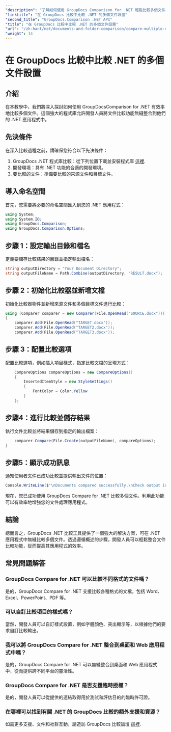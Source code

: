 ```yaml
---
"description": "了解如何使用 GroupDocs Comparison for .NET 輕鬆比較多個文件。按照我們的逐步指南，實現無縫文件處理。"
"linktitle": "在 GroupDocs 比較中比較 .NET 的多個文件設置"
"second_title": "GroupDocs.Comparison .NET API"
"title": "在 GroupDocs 比較中比較 .NET 的多個文件設置"
"url": "/zh-hant/net/documents-and-folder-comparison/compare-multiple-documents-settings-dotnet/"
"weight": 14
---
```


# 在 GroupDocs 比較中比較 .NET 的多個文件設置

## 介紹
在本教學中，我們將深入探討如何使用 GroupDocsComparison for .NET 有效率地比較多個文件。這個強大的程式庫允許開發人員將文件比較功能無縫整合到他們的 .NET 應用程式中。
## 先決條件
在深入比較過程之前，請確保您符合以下先決條件：
1. GroupDocs .NET 程式庫比較：從下列位置下載並安裝程式庫 [這裡](https://releases。groupdocs.com/comparison/net/).
2. 開發環境：具有 .NET 功能的合適的開發環境。
3. 要比較的文件：準備要比較的來源文件和目標文件。

## 導入命名空間
首先，您需要將必要的命名空間匯入到您的 .NET 應用程式：
```csharp
using System;
using System.IO;
using GroupDocs.Comparison;
using GroupDocs.Comparison.Options;
```
## 步驟 1：設定輸出目錄和檔名
定義要儲存比較結果的目錄並指定輸出檔名：
```csharp
string outputDirectory = "Your Document Directory";
string outputFileName = Path.Combine(outputDirectory, "RESULT.docx");
```
## 步驟 2：初始化比較器並新增文檔
初始化比較器物件並新增來源文件和多個目標文件進行比較：
```csharp
using (Comparer comparer = new Comparer(File.OpenRead("SOURCE.docx")))
{
    comparer.Add(File.OpenRead("TARGET.docx"));
    comparer.Add(File.OpenRead("TARGET2.docx"));
    comparer.Add(File.OpenRead("TARGET3.docx"));
```
## 步驟 3：配置比較選項
配置比較選項，例如插入項目樣式，指定比較文檔的呈現方式：
```csharp
    CompareOptions compareOptions = new CompareOptions()
    {
        InsertedItemStyle = new StyleSettings()
        {
            FontColor = Color.Yellow
        }
    };
```
## 步驟4：進行比較並儲存結果
執行文件比較並將結果儲存到指定的輸出檔案：
```csharp
    comparer.Compare(File.Create(outputFileName), compareOptions);
}
```
## 步驟5：顯示成功訊息
通知使用者文件已成功比較並提供輸出文件的位置：
```csharp
Console.WriteLine($"\nDocuments compared successfully.\nCheck output in {outputDirectory}.");
```
現在，您已成功使用 GroupDocs Compare for .NET 比較多個文件。利用此功能可以有效率地增強您的文件處理應用程式。

## 結論
總而言之，GroupDocs .NET 比較工具提供了一個強大的解決方案，可在 .NET 應用程式中無縫比較多個文件。透過遵循概述的步驟，開發人員可以輕鬆整合文件比較功能，從而提高其應用程式的效率。
## 常見問題解答
### GroupDocs Compare for .NET 可以比較不同格式的文件嗎？
是的，GroupDocs Compare for .NET 支援比較各種格式的文檔，包括 Word、Excel、PowerPoint、PDF 等。
### 可以自訂比較項目的樣式嗎？
當然，開發人員可以自訂樣式設置，例如字體顏色、突出顯示等，以根據他們的要求自訂比較輸出。
### 我可以將 GroupDocs Compare for .NET 整合到桌面和 Web 應用程式中嗎？
是的，GroupDocs Compare for .NET 可以無縫整合到桌面和 Web 應用程式中，從而提供跨不同平台的靈活性。
### GroupDocs Compare for .NET 是否支援臨時授權？
是的，開發人員可以從提供的連結取得用於測試和評估目的的臨時許可證。
### 在哪裡可以找到有關 .NET 的 GroupDocs 比較的額外支援和資源？
如需更多支援、文件和社群互動，請造訪 GroupDocs 比較論壇 [這裡](https://forum。groupdocs.com/c/comparison/12).